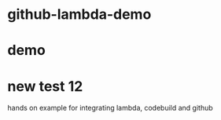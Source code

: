 # github-lambda-demo
# demo
# new test 12 
hands on example for integrating lambda, codebuild and github


